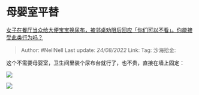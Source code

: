 # 母婴室平替
[女子在餐厅当众给大便宝宝换尿布，被邻桌劝阻后回应「你们可以不看」。你能接受此类行为吗？](https://www.zhihu.com/question/549119177/answer/2640048757)

> Author: #NellNell
> Last update: *24/08/2022*
> Link:
> Tag:
> 沙海拾金:

这个不需要母婴室，卫生间里装个尿布台就行了，也不贵，直接在墙上固定：

![](https://pica.zhimg.com/50/v2-6789cab6b1aa6145cd3d9f682ced7069_720w.jpg?source=1940ef5c)

![](https://pica.zhimg.com/50/v2-f0728e156b2d618355612a32fa76a947_720w.jpg?source=1940ef5c)
